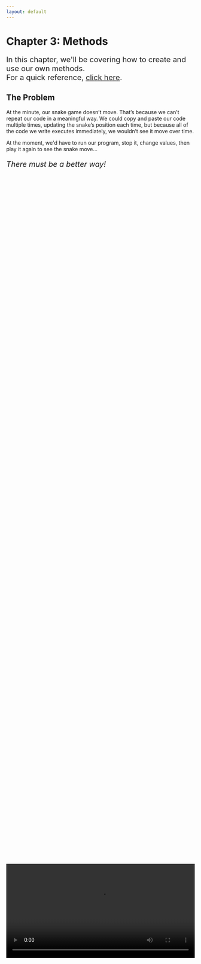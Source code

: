 ```yaml
---
layout: default
---
```


<h1>Chapter 3: Methods</h1>
<p style="font-size:20px">
In this chapter, we'll be covering how to create and use our own methods.
<br>
For a quick reference, <a href="../QuickReference/methods">click here</a>.
<br>
</p>



<h2>The Problem</h2>
At the minute, our snake game doesn’t move. That’s because we can’t repeat our code in a meaningful way. We could copy and paste our code multiple times, updating the snake’s position each time, but because all of the code we write executes immediately, we wouldn’t see it move over time.
<br>

At the moment, we'd have to run our program, stop it, change values, then play it again to see the snake move...
<br>

<p style="font-size:20px"><i>There must be a better way!</i></p>


<br>
<div style="display: flex; justify-content: center; align-items: center; height: 100%;">
  <video width="600" controls style="max-width: 100%;">
    <source src="{{ site.baseurl }}/Videos/Chapter3Start.mp4" type="video/mp4">
    Your browser does not support the video tag.
  </video>
</div>
<br>

In chapter 1 we briefly introduced the concept of method calls, where we run a “method” (a bundle of code) somewhere else, by using the name of the method, and round brackets.
<br>

Bundling together code in a method is useful for when we want to repeat multiple lines of code, or when we want to repeat code using different input data.
<br>

As we want our code to repeat over time, we can bundle it up inside a method that Processing will call for us 60 times a second. This will be the “Draw” method.
<br>


<br>
<h2 id="void_draw">void draw</h2>
Just like with variables, to create a method, we need to `declare` it.
<br>
Method declarations are made up in a similar way to variable declarations, in that they are made using the format of:
<blockquote style="font-size:20px">
TYPE NAME(){<br>
    //CODE<br>
}
</blockquote><br>

As well as running code, methods can return data back to where they are called from, which is why we need to include a `type` as well as a `name` for the method. This is commonly called the "return type" of the method, which we'll cover more in a future chapter!

As the draw method doesn’t need to return data (we’re just using it to run code!) we need to tell the method that it doesn’t have a return type. To do this, we use a return type of `void`, which means "nothing".
<br>


As an example, copy and paste the code below <b>into a new project</b>.
<br>

{% highlight java %}
int x = 0;

void draw(){
  println(x);
  x = x+1;
}
{% endhighlight %}

When you hit play, you should see numbers printing out into the console, increasing from zero.
<br>


<br>
<div style="display: flex; justify-content: center; align-items: center; height: 100%;">
  <video width="600" controls style="max-width: 100%;">
    <source src="{{ site.baseurl }}/Videos/voidDraw.mp4" type="video/mp4">
    Your browser does not support the video tag.
  </video>
</div>
<br>

<br>
<h2 id="curly_brackets"><a href="../Extras/Brackets">{ New Bracket Unlocked! }</a></h2>
<blockquote>
Curly brackets are used when we’re grouping code together in something called “scope”. In the example above, the draw method groups together the two lines of code printing out x and increasing its value, so that we know what code should be run when it is called. Variables created inside curly brackets can't be accessed from outside of them, as they would be "out of scope".

By convention, everything inside a pair of curly brackets should be indented using the tab key. To do this automatically, in Processing, press Ctrl and T.

To learn more, take a look at the quick reference page on brackets <a href="../Extras/Brackets">here</a>!
</blockquote>


<br>
<div style="display: flex; justify-content: center; align-items: center; height: 100%;">
  <video width="600" controls style="max-width: 100%;">
    <source src="{{ site.baseurl }}/Videos/scope.mp4" type="video/mp4">
    Your browser does not support the video tag.
  </video>
</div>
<br>

<br>
<h2  id="void_setup">void setup</h2>
Up until now, Processing has allowed us to write code outside of methods, but now that we’re using the draw method, we need to put any code that isn’t just variable declarations inside methods. So, anything where we’d like to run once at the start of the program (such as the size command) we need to put inside another method that Processing will call us, called “setup”.
<br>


This also means that whenever we want to assign a value to a variable, past initialisation, it has to be inside a method.
<br>


Add in the code below, in-between the declaration of the x variable, and void draw.
<br>

{% highlight java %}
void setup(){
  size(640,440);
}
{% endhighlight %}

<br>
This should now mean that when you run the program the size of the canvas is 640 pixels wide, and 440 pixels tall, as before.
The setup method will be called automatically by Processing, at the very start of the program.
<br>

<h3>A Few Notes</h3>
<ul>
<li>You may have noticed that we're now starting to write lines of code that don't have semicolons at the end. As a rule, semicolons are only needed at the end of lines that are instructions, as they terminate the line, and tell the computer to run the line of code. As method declarations are just setting up code to be run later, they themselves don't need semicolons, only the lines inside of them that contain instructions to be run later do!</li>

<li>The order of your methods isn't actually important, as the flow of code we discussed in Chapter 1 is actually only important when we're inside a method. By convention however, it's best to have your variable declarations up at the top, followed by your methods.</li>
</ul>
<br>


<br>
<div style="display: flex; justify-content: center; align-items: center; height: 100%;">
  <video width="600" controls style="max-width: 100%;">
    <source src="{{ site.baseurl }}/Videos/voidSetup.mp4" type="video/mp4">
    Your browser does not support the video tag.
  </video>
</div>
<br>


<br>
<h2 id="calling_your_own_methods">Calling Your Own Methods</h2>
Methods like `draw` and `setup` are special cases, where Processing will actively call them for us, but that doesn’t mean we can’t create methods of our own. We could, for example, bundle up all of the code related to drawing the snake in our snake game, and have only a single line of code in the draw method to handle this.<br>


Back in your snake project, bundle up the setup lines of code into a setup method, and the drawing code into a draw method. Your code should look something like this:

{% highlight java %}
int size = 40;
int snakeX = 200;
int snakeY = 200;
int appleX = 400;
int appleY = 200;

void setup(){
  //setup
  size(640,440);
  noStroke();
}

void draw(){
  //draw background
  background(50);
  
  //draw snake
  fill(0,255,0);
  rect(snakeX,snakeY,size,size);
  
  //draw apple
  fill(255,0,0);
  rect(appleX,appleY,size,size);
}
{% endhighlight %}
Create a new method called DrawSnake that has a return type of void, this can be placed somewhere at the bottom of the code for now. Move the lines of code that draw the snake inside the curly brackets of the DrawSnake method. Where you moved the code from, we’ll need to call the DrawSnake method, which we can do as we did for all of the other method calls:

{% highlight java %}
DrawSnake();
{% endhighlight %}
<br>

Your DrawSnake method should look like this:

{% highlight java %}
void DrawSnake(){
  //draw snake
  fill(0,255,0);
  rect(snakeX,snakeY,size,size);
}
{% endhighlight %}
<br>

As we’ve not defined any information to be passed to the DrawSnake method, we don’t need to put anything inside the round brackets, but we do still need them.
<br>

Repeat the above steps for the apple, creating a DrawApple method, that gets called from the draw method.
<br>

Your draw method should now look like this:<br>

{% highlight java %}
void draw(){
  //draw background
  background(50);
  
  DrawSnake();

  DrawApple();
}
{% endhighlight %}
<br>
Once you’re used to methods, this looks much easier to read and understand.
<br>

<br>
<div style="display: flex; justify-content: center; align-items: center; height: 100%;">
  <video width="600" controls style="max-width: 100%;">
    <source src="{{ site.baseurl }}/Videos/CallingYourOwnMethods.mp4" type="video/mp4">
    Your browser does not support the video tag.
  </video>
</div>
<br>

When we run our code, there still isn’t any movement, because we’re not updating the position of the snake or apple over time.
<br>

We could just add some code to our DrawSnake method, but we’ll want to make the movement more complicated in the future, as ultimately, moving the snake isn’t drawing the snake (methods should do one thing really well!).
Just before the draw snake method call in the draw method, add the line of code below:<br>

{% highlight java %}
snakeX = snakeX + 1;
{% endhighlight %}

When you run the code, you should now see that the snake moves across the screen.
<br>
<br>
<h3>Quick Task</h3>
<blockquote>
As we want to make the snake's movement more complicated in the future, we can put the line of code above into a method called MoveSnake. Make the MoveSnake method, and add the method call in before DrawSnake in the draw method.

</blockquote>


<br>
<div style="display: flex; justify-content: center; align-items: center; height: 100%;">
  <video width="600" controls style="max-width: 100%;">
    <source src="{{ site.baseurl }}/Videos/MovingTheSnake.mp4" type="video/mp4">
    Your browser does not support the video tag.
  </video>
</div>
<br>


<br>
<h2>Quick check!</h2>
Before you move on, let's have a quick check that you've got everything so far!
<div class="question1container" data-correct-answer="B">
    <h3>What are methods used for?</h3>
    <form id="quizForm">
        <input type="radio" id="option1" name="answer" value="A" data-feedback="That's not quite right, whilst we did make use of the draw and setup methods that Processing will call for us, they won't run completely on their own, and neither will our own methods!">
        <label for="option1">Grouping lines of code together, so that they run on their own.</label><br>
        <input type="radio" id="option2" name="answer" value="B" data-feedback="That's correct! Methods are used to group lines of code together so that we can run them from elsewhere in our code, meaning we can repeat them, pass in different information, or just make our code more readable!">
        <label for="option2">Grouping lines of code together, to be run from somewhere else.</label><br>
        <input type="radio" id="option3" name="answer" value="C" data-feedback="That's not quite right, whilst we did make use of Processing's draw method to animate the snake, this is specific to both the draw method, and to Processing.">
        <label for="option3">Allowing the code to show animations by running multiple times.</label><br>
        <input type="radio" id="option4" name="answer" value="D" data-feedback="That's not quite right, whilst using methods does make it easier to run code multiple times, repeating code isn't their only use.">
        <label for="option4">Allowing our program to run the same lines of code repeatedly.</label><br><br>
        <button type="button" onclick="checkAnswer('.question1container')">Submit</button><p id="result" class="result"></p>
    </form>
</div>

<div class="question2container" data-correct-answer="C">
    <h3>Which format is correct for declaring an empty method?</h3>
    <form id="quizForm">
        <input type="radio" id="option1" name="answer" value="A" data-feedback="That's not quite right, this line of code doesn't declare what return type the method will have!">
        <label for="option1">NAME(){}</label><br>
        <input type="radio" id="option2" name="answer" value="B" data-feedback="That's not quite right, methods need round brackets so that they can take in informations!">
        <label for="option2">TYPE NAME{}</label><br>
        <input type="radio" id="option3" name="answer" value="C" data-feedback="That's correct! Method declarations need a return type, name, round brackets to take in information, and curly brackets defining the scope for the code the method should run.">
        <label for="option3">TYPE NAME(){}</label><br>
        <input type="radio" id="option4" name="answer" value="D" data-feedback="That's not quite right, whilst method declarations do need round brackets so that they can take in information, the second pair of brackets should be curly brackets, to define the scope of the code that the method will run.">
        <label for="option4">TYPE NAME()()</label><br><br>
        <button type="button" onclick="checkAnswer('.question2container')">Submit</button><p id="result" class="result">  </p>
    </form>
</div>

<div class="question3container" data-correct-answer="C">
    <h3>Which line of code correctly starts to declares a new method, called "PrintVersion", and doesn't return a value?</h3>
    <form id="quizForm">
        <input type="radio" id="option1" name="answer" value="A" data-feedback="That's not quite right, the return type in the declaration should match the type name exactly, and in this case, void should be spelled with a lower-case V.">
        <label for="option1">Void PrintVersion(){</label><br>
        <input type="radio" id="option2" name="answer" value="B" data-feedback="That's not quite right, the format of this line of code is good, but this method would need to return an integer variable, which we haven't covered yet!">
        <label for="option2">int PrintVersion(){</label><br>
        <input type="radio" id="option3" name="answer" value="C" data-feedback="That's correct! This line of code would be correct for the first line of a declaration for a method called PrintVersion, which doesn't return a value.">
        <label for="option3">void PrintVersion(){</label><br>
        <input type="radio" id="option4" name="answer" value="D" data-feedback="That's not quite right, this line of code is missing the round brackets that methods need (even if they don't take in information!)">
        <label for="option4">void PrintVersion{</label><br><br>
        <button type="button" onclick="checkAnswer('.question3container')">Submit</button><p id="result" class="result">  </p>
    </form>
</div>

<br>
<br>
<h2 id="snake_video">Snake Game: Part 3</h2>
We've already covered the content in this video, but feel free to watch through what we've covered on methods as a reminder.
<div style="display: flex; justify-content: center; align-items: center; height: 100%;">
  <video width="600" controls style="max-width: 100%;">
    <source src="{{ site.baseurl }}/Videos/Chapter3Wrapup.mp4" type="video/mp4">
    Your browser does not support the video tag.
  </video>
</div>

<br>
<h2>Summary</h2>
Methods are useful for when we want to bundle code together, so that we can run it from elsewhere in our program! You should now be ready to move on to Chapter 4! Make sure to refer back to the <a href="../QuickReference/methods">quick reference for this chapter here</a>, and feel free to explore some questions if you'd like to learn more, in the Explore section below!

<h2>Extension Task</h2>
You don't need to complete this to move on, but feel free to be get creative!
<blockquote>
Create a new method called DrawBackground!<br>
Move the background command into this method, and call DrawBackground at the start of the draw method.<br>
Inside the DrawBackground method you can now make the background more complex!<br>
Try adding more shapes or use the <a href="https://processing.org/reference/text_.html" target="_blank">text</a> command to write SNAKE at the top of the canvas!
</blockquote>

<br>
<h2>Explore</h2>
<ul>
    <li><h3><a href="./classes#passing_parameters">How do I pass information into a method?</a></h3></li>
    <li><h3><a href="./functions">How do return information from a method?</a></h3></li>
    <li><h3><a href="https://processing.org/examples/recursion.html" target="_blank">Can a method call itself?</a></h3></li>
</ul>


<h2>More Help</h2>
<ul>
    <li><h3><a href="https://youtu.be/4JzDttgdILQ?si=pYBtSPzcg6nuB3mV&t=3880" target="_blank">Program Flow, Setup and Draw</a></h3></li>
    <li><h3><a href="https://youtu.be/4JzDttgdILQ?si=wxK2gXITObzdD5uf&t=13429" target="_blank">Creating methods (referred to here as "functions")</a></h3></li>
    <li><h3><a href="https://youtu.be/4JzDttgdILQ?si=KNaF5qm6Qg7TOSqD&t=10670" target="_blank">Scope (in more complex examples!)</a></h3></li>
</ul>

    

<p style="font-size: 30px; text-align: right;"><a href="./classes">Chapter 4 >></a></p>

<br>
<br>
<br>

	{% include quiz_script.html %}